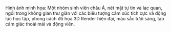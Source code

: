 Hình ảnh minh họa: Một nhóm sinh viên châu Á, nét mặt tự tin và lạc quan, ngồi trong không gian thư giãn với các biểu tượng cảm xúc tích cực và động lực học tập, phong cách đồ họa 3D Render hiện đại, màu sắc tươi sáng, tạo cảm giác thoải mái và động viên.